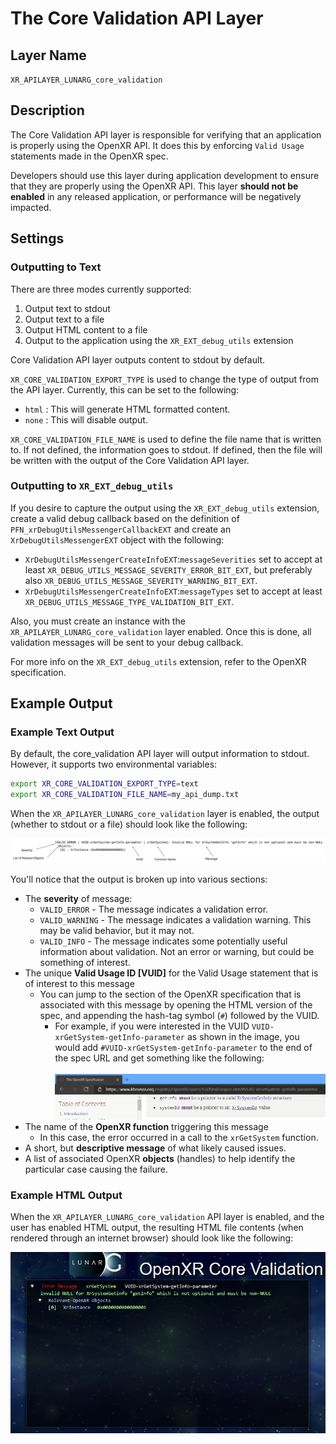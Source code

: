 # The Core Validation API Layer

<!--
Copyright (c) 2017-2023, The Khronos Group Inc.

SPDX-License-Identifier: CC-BY-4.0
-->

## Layer Name

`XR_APILAYER_LUNARG_core_validation`

## Description

The Core Validation API layer is responsible for verifying that an
application is properly using the OpenXR API.  It does this by
enforcing `Valid Usage` statements made in the OpenXR spec.

Developers should use this layer during application development to ensure
that they are properly using the OpenXR API.  This layer **should not be
enabled** in any released application, or performance will be negatively impacted.

## Settings

### Outputting to Text

There are three modes currently supported:

1. Output text to stdout
2. Output text to a file
3. Output HTML content to a file
4. Output to the application using the `XR_EXT_debug_utils` extension

Core Validation API layer outputs content to stdout by default.

`XR_CORE_VALIDATION_EXPORT_TYPE` is used to change the type of output from
the API layer.  Currently, this can be set to the following:

* `html`  : This will generate HTML formatted content.
* `none`  : This will disable output.

`XR_CORE_VALIDATION_FILE_NAME` is used to define the file name that is
written to.  If not defined, the information goes to stdout.  If defined,
then the file will be written with the output of the Core Validation API
layer.

### Outputting to `XR_EXT_debug_utils`

If you desire to capture the output using the `XR_EXT_debug_utils` extension,
create a valid debug callback based on the definition of
`PFN_xrDebugUtilsMessengerCallbackEXT` and create an `XrDebugUtilsMessengerEXT`
object with the following:

* `XrDebugUtilsMessengerCreateInfoEXT`:`messageSeverities` set to accept at
  least `XR_DEBUG_UTILS_MESSAGE_SEVERITY_ERROR_BIT_EXT`, but preferably also
  `XR_DEBUG_UTILS_MESSAGE_SEVERITY_WARNING_BIT_EXT`.
* `XrDebugUtilsMessengerCreateInfoEXT`:`messageTypes` set to accept at least
  `XR_DEBUG_UTILS_MESSAGE_TYPE_VALIDATION_BIT_EXT`.

Also, you must create an instance with the `XR_APILAYER_LUNARG_core_validation`
layer enabled.
Once this is done, all validation messages will be sent to your debug callback.

For more info on the `XR_EXT_debug_utils` extension, refer to the OpenXR
specification.

## Example Output

### Example Text Output

By default, the core_validation API layer will output information
to stdout.  However, it supports two environmental variables:

```sh
export XR_CORE_VALIDATION_EXPORT_TYPE=text
export XR_CORE_VALIDATION_FILE_NAME=my_api_dump.txt
```

When the `XR_APILAYER_LUNARG_core_validation` layer is enabled, the
output (whether to stdout or a file) should look like the following:

![Core Validation Message](./core_validation_message.svg)

You'll notice that the output is broken up into various sections:

* The **severity** of message:
  * `VALID_ERROR` - The message indicates a validation error.
  * `VALID_WARNING` - The message indicates a validation warning. This may be
    valid behavior, but it may not.
  * `VALID_INFO` - The message indicates some potentially useful information
    about validation. Not an error or warning, but could be something of
    interest.
* The unique **Valid Usage ID [VUID]** for the Valid Usage statement that is of
  interest to this message
  * You can jump to the section of the OpenXR specification that is associated
    with this message by opening the HTML version of the spec, and appending the
    hash-tag symbol (`#`) followed by the VUID.
    * For example, if you were interested in the VUID
      `VUID-xrGetSystem-getInfo-parameter` as shown in the image, you would add
      `#VUID-xrGetSystem-getInfo-parameter` to the end of the spec URL and get
      something like the following: <br/> <br/>
      ![Core Validation HTML Anchor](./core_validation_html_anchor.png)
* The name of the **OpenXR function** triggering this message
  * In this case, the error occurred in a call to the `xrGetSystem` function.
* A short, but **descriptive message** of what likely caused issues.
* A list of associated OpenXR **objects** (handles) to help identify the
  particular case causing the failure.

### Example HTML Output

When the `XR_APILAYER_LUNARG_core_validation` API layer is enabled, and the user
has enabled HTML output, the resulting HTML file contents (when rendered through
an internet browser) should look like the following:

![HTML Output Example](./OpenXR_Core_Validation.png)
